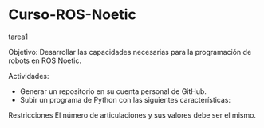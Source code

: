 # Curso-ROS-Noetic
tarea1

Objetivo:
Desarrollar las capacidades necesarias para la programación de robots en ROS Noetic.


Actividades:
- Generar un repositorio en su cuenta personal de GitHub.
- Subir un programa de Python con las siguientes características:

Restricciones
El número de articulaciones y sus valores debe ser el mismo.
